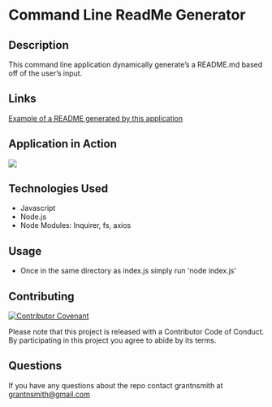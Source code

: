 
# Command Line ReadMe Generator

## Description
This command line application dynamically generate’s a README.md based off of the user’s input.

## Links

[Example of a README generated by this application](./README_generated.md)

## Application in Action

![](../Development/readme-generator.gif)

## Technologies Used
* Javascript
* Node.js
* Node Modules: Inquirer, fs, axios

## Usage

* Once in the same directory as index.js simply run 'node index.js'

## Contributing

[![Contributor Covenant](https://img.shields.io/badge/Contributor%20Covenant-v2.0%20adopted-ff69b4.svg)](code_of_conduct.md)

Please note that this project is released with a Contributor Code of Conduct. By participating in this project you agree to abide by its terms.

## Questions

If you have any questions about the repo contact grantnsmith at grantnsmith@gmail.com

